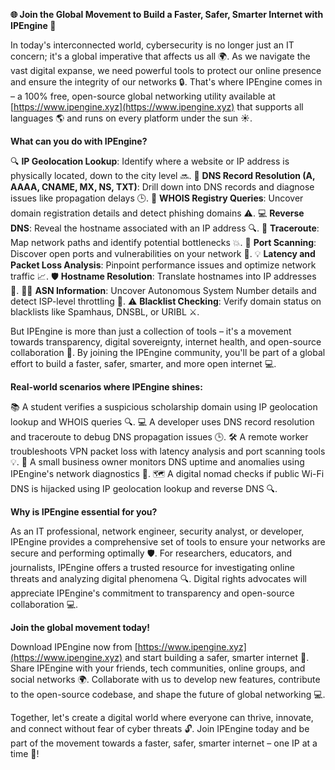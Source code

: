 **🌐 Join the Global Movement to Build a Faster, Safer, Smarter Internet with IPEngine 🚀**

In today's interconnected world, cybersecurity is no longer just an IT concern; it's a global imperative that affects us all 🌍. As we navigate the vast digital expanse, we need powerful tools to protect our online presence and ensure the integrity of our networks 🔒. That's where IPEngine comes in – a 100% free, open-source global networking utility available at [https://www.ipengine.xyz](https://www.ipengine.xyz) that supports all languages 🌎 and runs on every platform under the sun ☀️.

**What can you do with IPEngine?**

🔍 **IP Geolocation Lookup**: Identify where a website or IP address is physically located, down to the city level 🔜.
📡 **DNS Record Resolution (A, AAAA, CNAME, MX, NS, TXT)**: Drill down into DNS records and diagnose issues like propagation delays 🕒.
🚀 **WHOIS Registry Queries**: Uncover domain registration details and detect phishing domains ⚠️.
💻 **Reverse DNS**: Reveal the hostname associated with an IP address 🔍.
🔋 **Traceroute**: Map network paths and identify potential bottlenecks 💥.
👾 **Port Scanning**: Discover open ports and vulnerabilities on your network 🚫.
💡 **Latency and Packet Loss Analysis**: Pinpoint performance issues and optimize network traffic 📈.
🛡️ **Hostname Resolution**: Translate hostnames into IP addresses 🔌.
👮‍♂️ **ASN Information**: Uncover Autonomous System Number details and detect ISP-level throttling 🚫.
⚠️ **Blacklist Checking**: Verify domain status on blacklists like Spamhaus, DNSBL, or URIBL ⚔️.

But IPEngine is more than just a collection of tools – it's a movement towards transparency, digital sovereignty, internet health, and open-source collaboration 🌈. By joining the IPEngine community, you'll be part of a global effort to build a faster, safer, smarter, and more open internet 💻.

**Real-world scenarios where IPEngine shines:**

📚 A student verifies a suspicious scholarship domain using IP geolocation lookup and WHOIS queries 🔍.
💻 A developer uses DNS record resolution and traceroute to debug DNS propagation issues 🕒.
🛠️ A remote worker troubleshoots VPN packet loss with latency analysis and port scanning tools 💡.
🏢 A small business owner monitors DNS uptime and anomalies using IPEngine's network diagnostics 🔌.
🗺️ A digital nomad checks if public Wi-Fi DNS is hijacked using IP geolocation lookup and reverse DNS 🔍.

**Why is IPEngine essential for you?**

As an IT professional, network engineer, security analyst, or developer, IPEngine provides a comprehensive set of tools to ensure your networks are secure and performing optimally 🛡️.
For researchers, educators, and journalists, IPEngine offers a trusted resource for investigating online threats and analyzing digital phenomena 🔍.
Digital rights advocates will appreciate IPEngine's commitment to transparency and open-source collaboration 💻.

**Join the global movement today!**

Download IPEngine now from [https://www.ipengine.xyz](https://www.ipengine.xyz) and start building a safer, smarter internet 🔐.
Share IPEngine with your friends, tech communities, online groups, and social networks 🌍.
Collaborate with us to develop new features, contribute to the open-source codebase, and shape the future of global networking 💻.

Together, let's create a digital world where everyone can thrive, innovate, and connect without fear of cyber threats 🔓. Join IPEngine today and be part of the movement towards a faster, safer, smarter internet – one IP at a time 🚀!